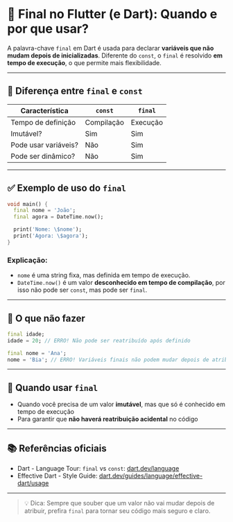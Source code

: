 # 📌 Final no Flutter (e Dart): Quando e por que usar?

A palavra-chave `final` em Dart é usada para declarar **variáveis que não mudam depois de inicializadas**. Diferente do `const`, o `final` é resolvido **em tempo de execução**, o que permite mais flexibilidade.

---

## 🧠 Diferença entre `final` e `const`

| Característica           | `const`                         | `final`                        |
|--------------------------|----------------------------------|--------------------------------|
| Tempo de definição       | Compilação                     | Execução                     |
| Imutável?               | Sim                              | Sim                             |
| Pode usar variáveis?     | Não                              | Sim                             |
| Pode ser dinâmico?       | Não                              | Sim                             |

---

## ✅ Exemplo de uso do `final`

```dart
void main() {
  final nome = 'João';
  final agora = DateTime.now();

  print('Nome: \$nome');
  print('Agora: \$agora');
}
```

### Explicação:
- `nome` é uma string fixa, mas definida em tempo de execução.
- `DateTime.now()` é um valor **desconhecido em tempo de compilação**, por isso não pode ser `const`, mas pode ser `final`.

---

## 🚫 O que **não** fazer

```dart
final idade;
idade = 20; // ERRO! Não pode ser reatribuído após definido
```

```dart
final nome = 'Ana';
nome = 'Bia'; // ERRO! Variáveis finais não podem mudar depois de atribuídas
```

---

## 🧩 Quando usar `final`

- Quando você precisa de um valor **imutável**, mas que só é conhecido em tempo de execução
- Para garantir que **não haverá reatribuição acidental** no código

---

## 📚 Referências oficiais

- Dart - Language Tour: `final` vs `const`: [dart.dev/language](https://dart.dev/language/variables#final-and-const)
- Effective Dart - Style Guide: [dart.dev/guides/language/effective-dart/usage](https://dart.dev/guides/language/effective-dart/usage#prefer-final-for-declarations)

---

> 💡 Dica: Sempre que souber que um valor não vai mudar depois de atribuir, prefira `final` para tornar seu código mais seguro e claro.

